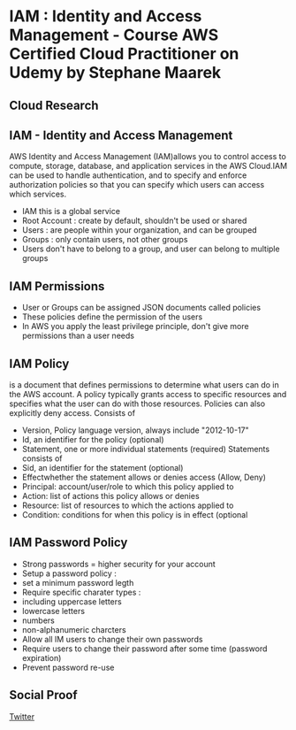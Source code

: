 
# IAM : Identity and Access Management - Course AWS Certified Cloud Practitioner on Udemy by Stephane Maarek

## Cloud Research

## IAM - Identity and Access Management 
AWS Identity and Access Management (IAM)allows you to control access to compute, storage, database, and application services in the AWS Cloud.IAM can be used to handle authentication, and to specify and enforce authorization policies so that you can specify which users can access which services. 
- IAM this is a global service
- Root Account : create by default, shouldn't be used or shared 
- Users : are people within your organization, and can be grouped
- Groups : only contain users, not other groups 
- Users don't have to belong to a group, and user can belong to multiple groups

## IAM Permissions 
- User or Groups can be assigned JSON documents called policies
- These policies define the permission of the users 
- In AWS you apply the least privilege principle, don't give more permissions than   a user needs 

## IAM Policy 
  is a document that defines permissions to determine what users can do in the AWS   account. A policy typically grants access to specific resources and specifies       what the user can do with those resources. Policies can also explicitly deny       access.
  Consists of 
  - Version, Policy language version, always include "2012-10-17"
  - Id, an identifier for the policy (optional)
  - Statement, one or more individual statements (required)
  Statements consists of 
  - Sid, an identifier for the statement (optional)
  - Effectwhether the statement allows or denies access (Allow, Deny)  
  - Principal: account/user/role to which this policy applied to 
  - Action: list of actions this policy allows or denies 
  - Resource: list of resources to which the actions applied to 
  - Condition: conditions for when this policy is in effect (optional

## IAM Password Policy 
 - Strong passwords = higher security for your account 
 - Setup a password policy :
  - set a minimum password legth
  - Require specific charater types :
   - including uppercase letters
   - lowercase letters 
   - numbers 
   - non-alphanumeric charcters 
 - Allow all IM users to change their own passwords 
 - Require users to change their password after some time (password expiration)
 - Prevent password re-use 

## Social Proof


[Twitter](https://twitter.com/silvyameliaa_/status/1612244023695265792)
